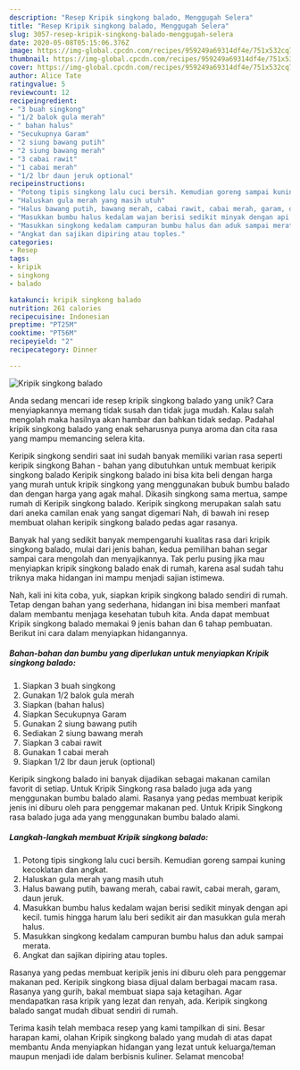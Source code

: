 ```yaml
---
description: "Resep Kripik singkong balado, Menggugah Selera"
title: "Resep Kripik singkong balado, Menggugah Selera"
slug: 3057-resep-kripik-singkong-balado-menggugah-selera
date: 2020-05-08T05:15:06.376Z
image: https://img-global.cpcdn.com/recipes/959249a69314df4e/751x532cq70/kripik-singkong-balado-foto-resep-utama.jpg
thumbnail: https://img-global.cpcdn.com/recipes/959249a69314df4e/751x532cq70/kripik-singkong-balado-foto-resep-utama.jpg
cover: https://img-global.cpcdn.com/recipes/959249a69314df4e/751x532cq70/kripik-singkong-balado-foto-resep-utama.jpg
author: Alice Tate
ratingvalue: 5
reviewcount: 12
recipeingredient:
- "3 buah singkong"
- "1/2 balok gula merah"
- " bahan halus"
- "Secukupnya Garam"
- "2 siung bawang putih"
- "2 siung bawang merah"
- "3 cabai rawit"
- "1 cabai merah"
- "1/2 lbr daun jeruk optional"
recipeinstructions:
- "Potong tipis singkong lalu cuci bersih. Kemudian goreng sampai kuning kecoklatan dan angkat."
- "Haluskan gula merah yang masih utuh"
- "Halus bawang putih, bawang merah, cabai rawit, cabai merah, garam, daun jeruk."
- "Masukkan bumbu halus kedalam wajan berisi sedikit minyak dengan api kecil. tumis hingga harum lalu beri sedikit air dan masukkan gula merah halus."
- "Masukkan singkong kedalam campuran bumbu halus dan aduk sampai merata."
- "Angkat dan sajikan dipiring atau toples."
categories:
- Resep
tags:
- kripik
- singkong
- balado

katakunci: kripik singkong balado 
nutrition: 261 calories
recipecuisine: Indonesian
preptime: "PT25M"
cooktime: "PT56M"
recipeyield: "2"
recipecategory: Dinner

---
```



![Kripik singkong balado](https://img-global.cpcdn.com/recipes/959249a69314df4e/751x532cq70/kripik-singkong-balado-foto-resep-utama.jpg)

Anda sedang mencari ide resep kripik singkong balado yang unik? Cara menyiapkannya memang tidak susah dan tidak juga mudah. Kalau salah mengolah maka hasilnya akan hambar dan bahkan tidak sedap. Padahal kripik singkong balado yang enak seharusnya punya aroma dan cita rasa yang mampu memancing selera kita.

Keripik singkong sendiri saat ini sudah banyak memiliki varian rasa seperti keripik singkong Bahan - bahan yang dibutuhkan untuk membuat keripik singkong balado  Keripik singkong balado ini bisa kita beli dengan harga yang murah untuk kripik singkong yang menggunakan bubuk bumbu balado dan dengan harga yang agak mahal. Dikasih singkong sama mertua, sampe rumah di Keripik singkong balado. Keripik singkong merupakan salah satu dari aneka camilan enak yang sangat digemari Nah, di bawah ini resep membuat olahan keripik singkong balado pedas agar rasanya.

Banyak hal yang sedikit banyak mempengaruhi kualitas rasa dari kripik singkong balado, mulai dari jenis bahan, kedua pemilihan bahan segar sampai cara mengolah dan menyajikannya. Tak perlu pusing jika mau menyiapkan kripik singkong balado enak di rumah, karena asal sudah tahu triknya maka hidangan ini mampu menjadi sajian istimewa.


Nah, kali ini kita coba, yuk, siapkan kripik singkong balado sendiri di rumah. Tetap dengan bahan yang sederhana, hidangan ini bisa memberi manfaat dalam membantu menjaga kesehatan tubuh kita. Anda dapat membuat Kripik singkong balado memakai 9 jenis bahan dan 6 tahap pembuatan. Berikut ini cara dalam menyiapkan hidangannya.

<!--inarticleads1-->

##### Bahan-bahan dan bumbu yang diperlukan untuk menyiapkan Kripik singkong balado:

1. Siapkan 3 buah singkong
1. Gunakan 1/2 balok gula merah
1. Siapkan  (bahan halus)
1. Siapkan Secukupnya Garam
1. Gunakan 2 siung bawang putih
1. Sediakan 2 siung bawang merah
1. Siapkan 3 cabai rawit
1. Gunakan 1 cabai merah
1. Siapkan 1/2 lbr daun jeruk (optional)


Keripik singkong balado ini banyak dijadikan sebagai makanan camilan favorit di setiap. Untuk Kripik Singkong rasa balado juga ada yang menggunakan bumbu balado alami. Rasanya yang pedas membuat keripik jenis ini diburu oleh para penggemar makanan ped. Untuk Kripik Singkong rasa balado juga ada yang menggunakan bumbu balado alami. 

<!--inarticleads2-->

##### Langkah-langkah membuat Kripik singkong balado:

1. Potong tipis singkong lalu cuci bersih. Kemudian goreng sampai kuning kecoklatan dan angkat.
1. Haluskan gula merah yang masih utuh
1. Halus bawang putih, bawang merah, cabai rawit, cabai merah, garam, daun jeruk.
1. Masukkan bumbu halus kedalam wajan berisi sedikit minyak dengan api kecil. tumis hingga harum lalu beri sedikit air dan masukkan gula merah halus.
1. Masukkan singkong kedalam campuran bumbu halus dan aduk sampai merata.
1. Angkat dan sajikan dipiring atau toples.


Rasanya yang pedas membuat keripik jenis ini diburu oleh para penggemar makanan ped. Keripik singkong biasa dijual dalam berbagai macam rasa. Rasanya yang gurih, bakal membuat siapa saja ketagihan. Agar mendapatkan rasa kripik yang lezat dan renyah, ada. Keripik singkong balado sangat mudah dibuat sendiri di rumah. 

Terima kasih telah membaca resep yang kami tampilkan di sini. Besar harapan kami, olahan Kripik singkong balado yang mudah di atas dapat membantu Anda menyiapkan hidangan yang lezat untuk keluarga/teman maupun menjadi ide dalam berbisnis kuliner. Selamat mencoba!
